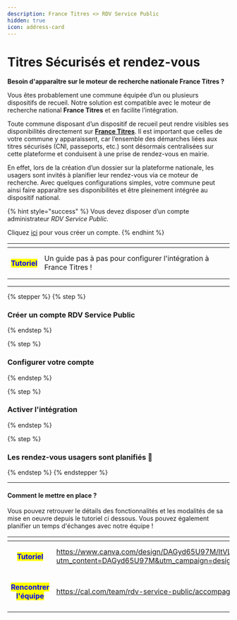 ```yaml
---
description: France Titres <> RDV Service Public
hidden: true
icon: address-card
---
```


# Titres Sécurisés et rendez-vous

**Besoin d'apparaître sur le moteur de recherche nationale France Titres ?**&#x20;

Vous êtes probablement une commune équipée d’un ou plusieurs dispositifs de recueil. Notre solution est compatible avec le moteur de recherche national **France Titres** et en facilite l’intégration.

Toute commune disposant d’un dispositif de recueil peut rendre visibles ses disponibilités directement sur [**France Titres**](https://rendezvouspasseport.ants.gouv.fr/). Il est important que celles de votre commune y apparaissent, car l’ensemble des démarches liées aux titres sécurisés (CNI, passeports, etc.) sont désormais centralisées sur cette plateforme et conduisent à une prise de rendez-vous en mairie.

En effet, lors de la création d’un dossier sur la plateforme nationale, les usagers sont invités à planifier leur rendez-vous via ce moteur de recherche. Avec quelques configurations simples, votre commune peut ainsi faire apparaître ses disponibilités et être pleinement intégrée au dispositif national.

{% hint style="success" %}
Vous devez disposer d’un compte administrateur _RDV Service Public._&#x20;

Cliquez [ici](https://app.gitbook.com/u/km9eNWP7RWehXQFqSmnKtQGGjEy1) pour vous créer un compte.&#x20;
{% endhint %}

<table data-view="cards"><thead><tr><th></th><th></th></tr></thead><tbody><tr><td><h4><mark style="color:blue;">Tutoriel</mark></h4></td><td>Un guide pas à pas pour configurer l'intégration à France Titres ! </td></tr></tbody></table>

***

{% stepper %}
{% step %}
### Créer un compte RDV Service Public&#x20;


{% endstep %}

{% step %}
### Configurer votre compte


{% endstep %}

{% step %}
### Activer l'intégration


{% endstep %}

{% step %}
### Les rendez-vous usagers sont planifiés 🎉


{% endstep %}
{% endstepper %}

***

#### Comment le mettre en place ?&#x20;

Vous pouvez retrouver le détails des fonctionnalités et les modalités de sa mise en oeuvre depuis le tutoriel ci dessous. Vous pouvez également planifier un temps d'échanges avec notre équipe ! &#x20;

<table data-view="cards"><thead><tr><th align="center"></th><th data-hidden data-card-target data-type="content-ref"></th></tr></thead><tbody><tr><td align="center"><h4><mark style="color:blue;"><strong>Tutoriel</strong></mark></h4></td><td><a href="https://www.canva.com/design/DAGyd65U97M/ltVLzCzeSUqpbKBX2cJL8g/view?utm_content=DAGyd65U97M&#x26;utm_campaign=designshare&#x26;utm_medium=link2&#x26;utm_source=uniquelinks&#x26;utlId=h60a9e7a6ea">https://www.canva.com/design/DAGyd65U97M/ltVLzCzeSUqpbKBX2cJL8g/view?utm_content=DAGyd65U97M&#x26;utm_campaign=designshare&#x26;utm_medium=link2&#x26;utm_source=uniquelinks&#x26;utlId=h60a9e7a6ea</a></td></tr><tr><td align="center"><h4><mark style="color:blue;">Rencontrer l'équipe</mark></h4></td><td><a href="https://cal.com/team/rdv-service-public/accompagnement">https://cal.com/team/rdv-service-public/accompagnement</a></td></tr></tbody></table>
